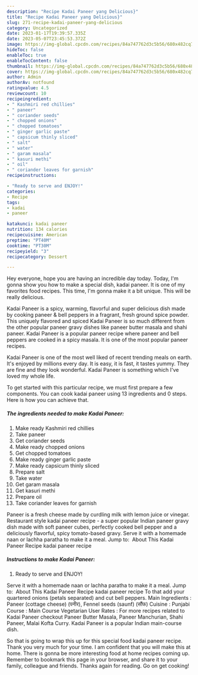 ```yaml
---
description: "Recipe Kadai Paneer yang Delicious}"
title: "Recipe Kadai Paneer yang Delicious}"
slug: 271-recipe-kadai-paneer-yang-delicious
category: Uncategorized
date: 2023-01-17T19:39:57.335Z
date: 2023-05-07T23:45:53.372Z
image: https://img-global.cpcdn.com/recipes/84a747762d3c5b56/680x482cq70/kadai-paneer-recipe-main-photo.jpg
hideToc: false
enableToc: true
enableTocContent: false
thumbnail: https://img-global.cpcdn.com/recipes/84a747762d3c5b56/680x482cq70/kadai-paneer-recipe-main-photo.jpg
cover: https://img-global.cpcdn.com/recipes/84a747762d3c5b56/680x482cq70/kadai-paneer-recipe-main-photo.jpg
author: Admin
authorAv: notfound
ratingvalue: 4.5
reviewcount: 10
recipeingredient:
- " Kashmiri red chillies"
- " paneer"
- " coriander seeds"
- " chopped onions"
- " chopped tomatoes"
- " ginger garlic paste"
- " capsicum thinly sliced"
- " salt"
- " water"
- " garam masala"
- " kasuri methi"
- " oil"
- " coriander leaves for garnish"
recipeinstructions:

- "Ready to serve and ENJOY!"
categories:
- Recipe
tags:
- kadai
- paneer

katakunci: kadai paneer 
nutrition: 134 calories
recipecuisine: American
preptime: "PT40M"
cooktime: "PT30M"
recipeyield: "3"
recipecategory: Dessert

---
```



Hey everyone, hope you are having an incredible day today. Today, I'm gonna show you how to make a special dish, kadai paneer. It is one of my favorites food recipes. This time, I'm gonna make it a bit unique. This will be really delicious.

Kadai Paneer is a spicy, warming, flavorful and super delicious dish made by cooking paneer &amp; bell peppers in a fragrant, fresh ground spice powder. This uniquely flavored and spiced Kadai Paneer is so much different from the other popular paneer gravy dishes like paneer butter masala and shahi paneer. Kadai Paneer is a popular paneer recipe where paneer and bell peppers are cooked in a spicy masala. It is one of the most popular paneer recipes.

Kadai Paneer is one of the most well liked of recent trending meals on earth. It's enjoyed by millions every day. It is easy, it is fast, it tastes yummy. They are fine and they look wonderful. Kadai Paneer is something which I've loved my whole life.


To get started with this particular recipe, we must first prepare a few components. You can cook kadai paneer using 13 ingredients and 0 steps. Here is how you can achieve that.

<!--inarticleads1-->

##### The ingredients needed to make Kadai Paneer:

1. Make ready  Kashmiri red chillies
1. Take  paneer
1. Get  coriander seeds
1. Make ready  chopped onions
1. Get  chopped tomatoes
1. Make ready  ginger garlic paste
1. Make ready  capsicum thinly sliced
1. Prepare  salt
1. Take  water
1. Get  garam masala
1. Get  kasuri methi
1. Prepare  oil
1. Take  coriander leaves for garnish


Paneer is a fresh cheese made by curdling milk with lemon juice or vinegar. Restaurant style kadai paneer recipe - a super popular Indian paneer gravy dish made with soft paneer cubes, perfectly cooked bell pepper and a deliciously flavorful, spicy tomato-based gravy. Serve it with a homemade naan or lachha paratha to make it a meal. Jump to: ️ About This Kadai Paneer Recipe kadai paneer recipe 

<!--inarticleads2-->

##### Instructions to make Kadai Paneer:


1. Ready to serve and ENJOY!

Serve it with a homemade naan or lachha paratha to make it a meal. Jump to: ️ About This Kadai Paneer Recipe kadai paneer recipe To that add your quartered onions (petals separated) and cut bell peppers. Main Ingredients : Paneer (cottage cheese) (पनीर), Fennel seeds (saunf) (सौंफ) Cuisine : Punjabi Course : Main Course Vegetarian User Rates : For more recipes related to Kadai Paneer checkout Paneer Butter Masala, Paneer Manchurian, Shahi Paneer, Malai Kofta Curry. Kadai Paneer is a popular Indian main-course dish. 

So that is going to wrap this up for this special food kadai paneer recipe. Thank you very much for your time. I am confident that you will make this at home. There is gonna be more interesting food at home recipes coming up. Remember to bookmark this page in your browser, and share it to your family, colleague and friends. Thanks again for reading. Go on get cooking!
